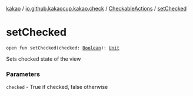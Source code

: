 [kakao](../../index.md) / [io.github.kakaocup.kakao.check](../index.md) / [CheckableActions](index.md) / [setChecked](./set-checked.md)

# setChecked

`open fun setChecked(checked: `[`Boolean`](https://kotlinlang.org/api/latest/jvm/stdlib/kotlin/-boolean/index.html)`): `[`Unit`](https://kotlinlang.org/api/latest/jvm/stdlib/kotlin/-unit/index.html)

Sets checked state of the view

### Parameters

`checked` - True if checked, false otherwise